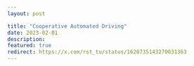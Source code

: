 ```yaml
---
layout: post

title: "Cooperative Automated Driving"
date: 2023-02-01 
description: 
featured: true
redirect: https://x.com/rst_tu/status/1620735143270031363
---
```


